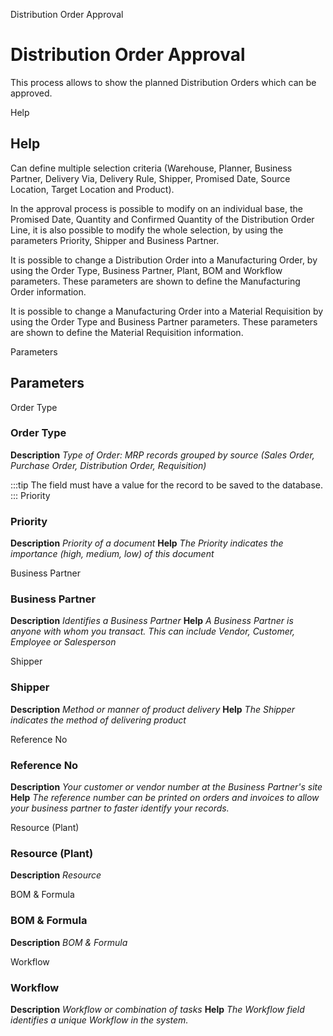 
Distribution Order Approval
# Distribution Order Approval


This process allows to show  the planned Distribution Orders which can be approved.

Help
## Help

Can define multiple selection criteria (Warehouse, Planner, Business Partner, Delivery Via, Delivery Rule, Shipper, Promised Date,  Source Location, Target Location and Product).

 In the approval process is possible to modify on an individual base,  the Promised Date, Quantity and Confirmed Quantity of the Distribution Order Line, it is also possible to modify the whole selection,  by using the parameters Priority, Shipper and Business Partner.

It is possible to change a Distribution Order into  a Manufacturing  Order, by using the Order Type, Business Partner, Plant, BOM and Workflow parameters. These parameters are shown to define the Manufacturing Order information.

It is possible to change a Manufacturing Order into a Material Requisition by using the Order Type and Business Partner parameters. These  parameters are shown to define the Material Requisition information.

Parameters
## Parameters


Order Type
### Order Type

**Description**
 *Type of Order: MRP records grouped by source (Sales Order, Purchase Order, Distribution Order, Requisition)*

:::tip
The field must have a value for the record to be saved to the database.
:::
Priority
### Priority

**Description**
 *Priority of a document*
**Help**
 *The Priority indicates the importance (high, medium, low) of this document*

Business Partner
### Business Partner

**Description**
 *Identifies a Business Partner*
**Help**
 *A Business Partner is anyone with whom you transact.  This can include Vendor, Customer, Employee or Salesperson*

Shipper
### Shipper

**Description**
 *Method or manner of product delivery*
**Help**
 *The Shipper indicates the method of delivering product*

Reference No
### Reference No

**Description**
 *Your customer or vendor number at the Business Partner's site*
**Help**
 *The reference number can be printed on orders and invoices to allow your business partner to faster identify your records.*

Resource (Plant)
### Resource (Plant)

**Description**
 *Resource*

BOM & Formula
### BOM & Formula

**Description**
 *BOM & Formula*

Workflow
### Workflow

**Description**
 *Workflow or combination of tasks*
**Help**
 *The Workflow field identifies a unique Workflow in the system.*
